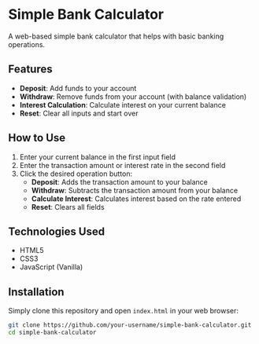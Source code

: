 # Simple Bank Calculator

A web-based simple bank calculator that helps with basic banking operations.

## Features

- **Deposit**: Add funds to your account
- **Withdraw**: Remove funds from your account (with balance validation)
- **Interest Calculation**: Calculate interest on your current balance
- **Reset**: Clear all inputs and start over

## How to Use

1. Enter your current balance in the first input field
2. Enter the transaction amount or interest rate in the second field
3. Click the desired operation button:
   - **Deposit**: Adds the transaction amount to your balance
   - **Withdraw**: Subtracts the transaction amount from your balance
   - **Calculate Interest**: Calculates interest based on the rate entered
   - **Reset**: Clears all fields

## Technologies Used

- HTML5
- CSS3
- JavaScript (Vanilla)

## Installation

Simply clone this repository and open `index.html` in your web browser:

```bash
git clone https://github.com/your-username/simple-bank-calculator.git
cd simple-bank-calculator